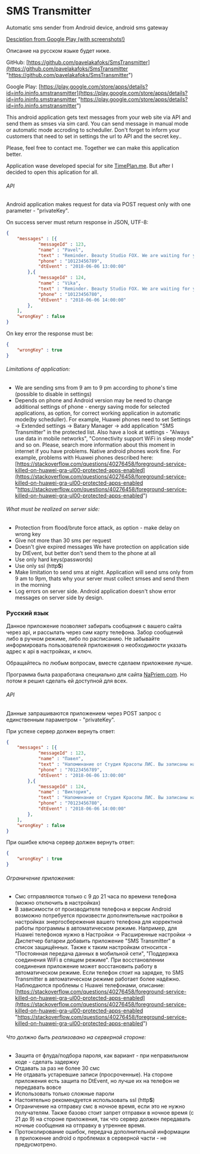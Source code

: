 # SMS Transmitter
Automatic sms sender from Android device, android sms gateway

[Desciption from Google Play (with screenshots!)](GooglePlayDescription.pdf)

Описание на русском языке будет ниже.

GitHub: [https://github.com/pavelakafoks/SmsTransmitter](https://github.com/pavelakafoks/SmsTransmitter "https://github.com/pavelakafoks/SmsTransmitter")

Google Play: [https://play.google.com/store/apps/details?id=info.ininfo.smstransmitter](https://play.google.com/store/apps/details?id=info.ininfo.smstransmitter "https://play.google.com/store/apps/details?id=info.ininfo.smstransmitter")

This android application gets text messages from your web site via API and send them as smses via sim card. You can send message in manual mode or automatic mode accroding to scheduller. Don't forget to inform your customers that need to set in settings the url to API and the secret key..

Please, feel free to contact me. Together we can make this application better.

Application wase developed special for site [TimePlan.me](https://timeplan.me "TimePlan.me"). But after I decided to open this aplication for all.

###### API
Android application makes request for data via POST request only with one parameter - "privateKey".

On success server must return response in JSON, UTF-8:
```json
{
	"messages" : [{
			"messageId" : 123,
			"name" : "Pavel",
			"text" : "Reminder. Beauty Studio FOX. We are waiting for you tomorow, 06/06/18 at 1:00 pm",
			"phone" : "10123456789",
			"dtEvent" : "2018-06-06 13:00:00"
		},{
			"messageId" : 124,
			"name" : "Vika",
			"text" : "Reminder. Beauty Studio FOX. We are waiting for you tomorow, 06/06/18 at 2:00 pm",
			"phone" : "10123456780",
			"dtEvent" : "2018-06-06 14:00:00"
		},
	],
	"wrongKey" : false
}
```
On key error the response must be:
```json
{
	"wrongKey" : true
}
```

###### Limitations of application:
- We are sending sms from 9 am to 9 pm according to phone's time (possible to disable in settings)
- Depends on phone and Android version may be need to change additional settings of phone - energy saving mode for selected applications, as option, for correct working application in automatic mode(by scheduller).  For example, Huawei phones need to set Settings -> Extended settings -> Batary Manager -> add application "SMS Transmitter" in the protected list. Also have a look at settings - "Always use data in mobile networks", "Connectivity support WiFi in sleep mode" and so on. Please, search more information about this moment in internet if you have problems. Native android phones work fine.
For example, problems with Huawei phones described here: [https://stackoverflow.com/questions/40276458/foreground-service-killed-on-huawei-gra-ul00-protected-apps-enabled](https://stackoverflow.com/questions/40276458/foreground-service-killed-on-huawei-gra-ul00-protected-apps-enabled "https://stackoverflow.com/questions/40276458/foreground-service-killed-on-huawei-gra-ul00-protected-apps-enabled")

###### What must be realized on server side:
- Protection from flood/brute force attack, as option - make delay on wrong key
- Give not more than 30 sms per request
- Doesn't give expired messages We have protection on application side by DtEvent, but better don't send them to the phone at all
- Use only hard keys(passwords)
- Use only ssl (http**S**)
- Make limitation to send sms at night. Application will send sms only from 9 am to 9pm, thats why your server must collect smses and send them in the morning
- Log errors on server side. Android application doesn't show error messages on server side by design.



### Русский язык

Данное приложение позволяет забирать сообщения с вашего сайта через api, и рассылать через сим карту телефона. Забор сообщений либо в ручном режиме, либо по расписанию. Не забывайте информировать пользователей приложения о необходимости указать адрес к api в настройках, и ключ.

Обращайтесь по любым вопросам, вместе сделаем приложение лучше.

Программа была разработана специально для сайта [NaPriem.com](https://napriem.com "NaPriem.com"). Но потом я решил сделать ей доступной для всех.

###### API
Данные запрашиваются приложением через POST запрос с единственным параметром - "privateKey".

При успехе сервер должен вернуть ответ:
```json
{
	"messages" : [{
			"messageId" : 123,
			"name" : "Павел",
			"text" : "Напоминание от Студия Красоты ЛИС. Вы записаны на завтра, 6 июня в 13:00",
			"phone" : "70123456789",
			"dtEvent" : "2018-06-06 13:00:00"
		},{
			"messageId" : 124,
			"name" : "Виктория",
			"text" : "Напоминание от Студия Красоты ЛИС. Вы записаны на завтра, 6 июня в 14:00",
			"phone" : "70123456780",
			"dtEvent" : "2018-06-06 14:00:00"
		},
	],
	"wrongKey" : false
}
```
При ошибке ключа сервер должен вернуть ответ:
```json
{
	"wrongKey" : true
}
```

###### Ограничение приложения:
- Cмс отправляются только с 9 до 21 часа по времени телефона (можно отключить в настройках)
- В зависимости от производителя телефона и версии Android возможно потребуется произвести дополнительные настройки в настройках энергосбережения вашего телефона для корректной работы программы в автоматическом режиме.  Например, для Huawei телефонов нужно в Настройки -> Расширенные настройки -> Диспетчер батареи добавить приложение "SMS Transmitter" в список защищённых. Также к таким настройкам относится - "Постоянная передача данных в мобильной сети", "Поддержка соединения WiFi в спящем режиме". При восстановлении соединения приложение может восстановить работу в автоматическом режиме. Если телефон стоит на зарядке, то SMS Transmitter в автоматическом режиме работает более надёжно. 
Наблюдаются проблемы с Huawei телефонами, описание: [https://stackoverflow.com/questions/40276458/foreground-service-killed-on-huawei-gra-ul00-protected-apps-enabled](https://stackoverflow.com/questions/40276458/foreground-service-killed-on-huawei-gra-ul00-protected-apps-enabled "https://stackoverflow.com/questions/40276458/foreground-service-killed-on-huawei-gra-ul00-protected-apps-enabled")

###### Что должно быть реализовано на серверной стороне:
- Защита от флуда/подбора пароля, как вариант - при неправильном коде - сделать задержку
- Отдавать за раз не более 30 смс
- Не отдавать устаревшие записи (просроченные). На стороне приложения есть защита по DtEvent, но лучше их на телефон не передавать вовсе
- Использовать только сложные пароли
- Настоятельно рекомендуется использовать ssl (http**S**)
- Ограничение на отправку смс в ночное время, если это не нужно получателям. Также базово стоит запрет отправки в ночное время (с 21 до 9) на стороне приложения, так что сервер должен передавать ночные сообщения на отправку в утреннее время.
- Протоколирование ошибок, передача дополнительной информации в приложение android о проблемах в серверной части - не предусмотрено.